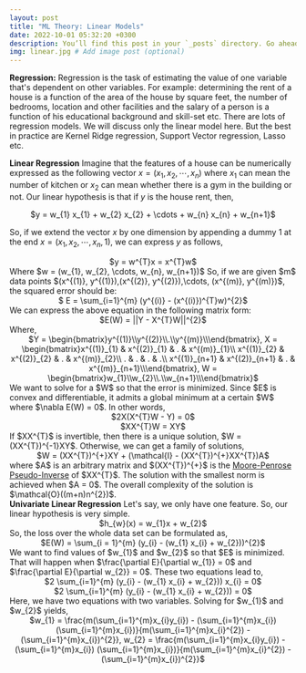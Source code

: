 ```yaml
---
layout: post
title: "ML Theory: Linear Models"
date: 2022-10-01 05:32:20 +0300
description: You’ll find this post in your `_posts` directory. Go ahead and edit it and re-build the site to see your changes. # Add post description (optional)
img: linear.jpg # Add image post (optional)
---
```

<strong>Regression:</strong> Regression is the task of estimating the value of one variable that's dependent on other variables. For example: determining the rent of a
house is a  function of the area of the house by square feet, the number of bedrooms, location and other facilities and the salary of a person is a function of his 
educational background and skill-set etc. There are lots of regression models. We will discuss only the linear model here. But the best in practice are Kernel Ridge 
regression, Support Vector regression, Lasso etc.   

<strong>Linear Regression</strong> Imagine that the features of a house can be numerically expressed as the following vector $x = (x_{1}, x_{2}, \cdots, x_{n})$ where $x_{1}$ can mean the number of kitchen or $x_{2}$ can mean whether there is a gym in the building or not. Our linear hypothesis is that if $y$ is the house rent, then,    
<center> $y = w_{1} x_{1} +  w_{2} x_{2} + \cdots +  w_{n} x_{n} + w_{n+1}$ </center>

So, if we extend the vector $x$ by one dimension by appending a dummy 1 at the end $x = (x_{1}, x_{2}, \cdots, x_{n}, 1)$, we can express $y$ as follows,   
<center> $y = w^{T}x = x^{T}w$ </center>     
Where $w = (w_{1}, w_{2}, \cdots, w_{n}, w_{n+1})$    
So, if we are given $m$ data points $(x^{(1)}, y^{(1)}),(x^{(2)}, y^{(2)}),\cdots, (x^{(m)}, y^{(m)})$, the squared error should be:   
<center>$ E = \sum_{i=1}^{m} (y^{(i)} - (x^{(i)})^{T}w)^{2}$</center>
We can express the above equation in the following matrix form: 
<center>$E(W) = ||Y - X^{T}W||^{2}$</center>
Where,      
<center>$Y = \begin{bmatrix}y^{(1)}\\y^{(2)}\\.\\y^{(m)}\\\end{bmatrix}, X = \begin{bmatrix}x^{(1)}_{1} & x^{(2)}_{1} & . & x^{(m)}_{1}\\ x^{(1)}_{2} & x^{(2)}_{2} & . & x^{(m)}_{2}\\ . & . & . & .\\ x^{(1)}_{n+1} & x^{(2)}_{n+1} & . & x^{(m)}_{n+1}\\\end{bmatrix}, W = \begin{bmatrix}w_{1}\\w_{2}\\.\\w_{n+1}\\\end{bmatrix}$ </center>      
We want to solve for a $W$ so that the error is minimized. Since $E$ is convex and differentiable, it admits a global minimum at a certain $W$ where $\nabla E(W) = 0$.
In other words,    
<center>$2X(X^{T}W - Y) = 0$ </center>
<center>$XX^{T}W = XY$ </center>
If $XX^{T}$ is invertible, then there is a unique solution, $W = (XX^{T})^{-1}XY$. Otherwise, we can get a family of solutions,  
<center>$W = (XX^{T})^{+}XY + (\mathcal{I} - (XX^{T})^{+}XX^{T})A$</center>
where $A$ is an arbitrary matrix and $(XX^{T})^{+}$ is the <a href = "https://en.wikipedia.org/wiki/Moore%E2%80%93Penrose_inverse">Moore-Penrose Pseudo-Inverse</a> of $XX^{T}$. The solution with the smallest norm is achieved when $A = 0$.            
The overall complexity of the solution is $\mathcal{O}((m+n)n^{2})$.      
<br>
<strong>Univariate Linear Regression</strong> Let's say, we only have one feature. So, our linear hypothesis is very simple.     
<center>$h_{w}(x) = w_{1}x + w_{2}$</center>
So, the loss over the whole data set can be formulated as,    
<center>$E(W) = \sum_{i = 1}^{m} (y_{i} - (w_{1} x_{i} + w_{2}))^{2}$</center>
We want to find values of $w_{1}$ and $w_{2}$ so that $E$ is minimized. That will happen when $\frac{\partial E}{\partial w_{1}} = 0$ and $\frac{\partial E}{\partial w_{2}} = 0$. These two equations lead to,    
<center> $2 \sum_{i=1}^{m} (y_{i} - (w_{1} x_{i} + w_{2})) x_{i} = 0$ </center>
<center> $2 \sum_{i=1}^{m} (y_{i} - (w_{1} x_{i} + w_{2})) = 0$ </center>    
Here, we have two equations with two variables. Solving for $w_{1}$ and $w_{2}$ yields,   
<center>$w_{1} = \frac{m(\sum_{i=1}^{m}x_{i}y_{i}) - (\sum_{i=1}^{m}x_{i}) (\sum_{i=1}^{m}x_{i})}{m(\sum_{i=1}^{m}x_{i}^{2}) - (\sum_{i=1}^{m}x_{i})^{2}}, w_{2} = \frac{m(\sum_{i=1}^{m}x_{i}y_{i}) - (\sum_{i=1}^{m}x_{i}) (\sum_{i=1}^{m}x_{i})}{m(\sum_{i=1}^{m}x_{i}^{2}) - (\sum_{i=1}^{m}x_{i})^{2}}$</center>




